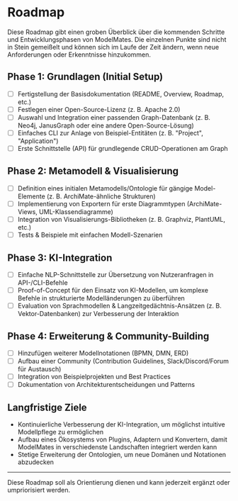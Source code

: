 # Roadmap

Diese Roadmap gibt einen groben Überblick über die kommenden Schritte und Entwicklungsphasen von ModelMates. Die einzelnen Punkte sind nicht in Stein gemeißelt und können sich im Laufe der Zeit ändern, wenn neue Anforderungen oder Erkenntnisse hinzukommen.

## Phase 1: Grundlagen (Initial Setup)
- [ ] Fertigstellung der Basisdokumentation (README, Overview, Roadmap, etc.)
- [ ] Festlegen einer Open-Source-Lizenz (z. B. Apache 2.0)
- [ ] Auswahl und Integration einer passenden Graph-Datenbank (z. B. Neo4j, JanusGraph oder eine andere Open-Source-Lösung)
- [ ] Einfaches CLI zur Anlage von Beispiel-Entitäten (z. B. "Project", "Application")
- [ ] Erste Schnittstelle (API) für grundlegende CRUD-Operationen am Graph

## Phase 2: Metamodell & Visualisierung
- [ ] Definition eines initialen Metamodells/Ontologie für gängige Model-Elemente (z. B. ArchiMate-ähnliche Strukturen)
- [ ] Implementierung von Exportern für erste Diagrammtypen (ArchiMate-Views, UML-Klassendiagramme)
- [ ] Integration von Visualisierungs-Bibliotheken (z. B. Graphviz, PlantUML, etc.)
- [ ] Tests & Beispiele mit einfachen Modell-Szenarien

## Phase 3: KI-Integration
- [ ] Einfache NLP-Schnittstelle zur Übersetzung von Nutzeranfragen in API-/CLI-Befehle
- [ ] Proof-of-Concept für den Einsatz von KI-Modellen, um komplexe Befehle in strukturierte Modelländerungen zu überführen
- [ ] Evaluation von Sprachmodellen & Langzeitgedächtnis-Ansätzen (z. B. Vektor-Datenbanken) zur Verbesserung der Interaktion

## Phase 4: Erweiterung & Community-Building
- [ ] Hinzufügen weiterer Modellnotationen (BPMN, DMN, ERD)
- [ ] Aufbau einer Community (Contribution Guidelines, Slack/Discord/Forum für Austausch)
- [ ] Integration von Beispielprojekten und Best Practices
- [ ] Dokumentation von Architekturentscheidungen und Patterns

## Langfristige Ziele
- Kontinuierliche Verbesserung der KI-Integration, um möglichst intuitive Modellpflege zu ermöglichen
- Aufbau eines Ökosystems von Plugins, Adaptern und Konvertern, damit ModelMates in verschiedenste Landschaften integriert werden kann
- Stetige Erweiterung der Ontologien, um neue Domänen und Notationen abzudecken

---

Diese Roadmap soll als Orientierung dienen und kann jederzeit ergänzt oder umpriorisiert werden.
